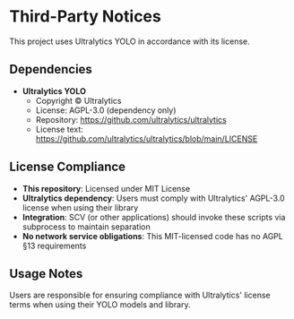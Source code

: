 # Third-Party Notices

This project uses Ultralytics YOLO in accordance with its license.

## Dependencies

- **Ultralytics YOLO**
  - Copyright © Ultralytics
  - License: AGPL-3.0 (dependency only)
  - Repository: https://github.com/ultralytics/ultralytics
  - License text: https://github.com/ultralytics/ultralytics/blob/main/LICENSE

## License Compliance

- **This repository**: Licensed under MIT License
- **Ultralytics dependency**: Users must comply with Ultralytics' AGPL-3.0 license when using their library
- **Integration**: SCV (or other applications) should invoke these scripts via subprocess to maintain separation
- **No network service obligations**: This MIT-licensed code has no AGPL §13 requirements

## Usage Notes

Users are responsible for ensuring compliance with Ultralytics' license terms when using their YOLO models and library.

